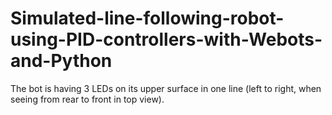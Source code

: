 # Simulated-line-following-robot-using-PID-controllers-with-Webots-and-Python
The bot is having 3 LEDs on its upper surface in one line (left to right, when seeing from rear to front in top view). 
